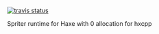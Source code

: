 [![travis status](https://travis-ci.org/wighawag/spriter.svg)](https://travis-ci.org/wighawag/spriter)

Spriter runtime for Haxe with 0 allocation for hxcpp
